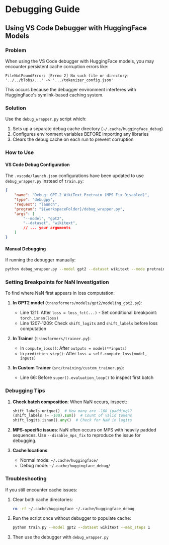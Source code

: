 # Debugging Guide

## Using VS Code Debugger with HuggingFace Models

### Problem
When using the VS Code debugger with HuggingFace models, you may encounter persistent cache corruption errors like:
```
FileNotFoundError: [Errno 2] No such file or directory: '../../blobs/...' -> '.../tokenizer_config.json'
```

This occurs because the debugger environment interferes with HuggingFace's symlink-based caching system.

### Solution
Use the `debug_wrapper.py` script which:
1. Sets up a separate debug cache directory (`~/.cache/huggingface_debug`)
2. Configures environment variables BEFORE importing any libraries
3. Clears the debug cache on each run to prevent corruption

### How to Use

#### VS Code Debug Configuration
The `.vscode/launch.json` configurations have been updated to use `debug_wrapper.py` instead of `train.py`:

```json
{
    "name": "Debug: GPT-2 WikiText Pretrain (MPS Fix Disabled)",
    "type": "debugpy",
    "request": "launch",
    "program": "${workspaceFolder}/debug_wrapper.py",
    "args": [
        "--model", "gpt2",
        "--dataset", "wikitext",
        // ... your arguments
    ]
}
```

#### Manual Debugging
If running the debugger manually:
```bash
python debug_wrapper.py --model gpt2 --dataset wikitext --mode pretrain ...
```

### Setting Breakpoints for NaN Investigation

To find where NaN first appears in loss computation:

1. **In GPT2 model** (`transformers/models/gpt2/modeling_gpt2.py`):
   - Line 1211: After `loss = loss_fct(...)` - Set conditional breakpoint: `torch.isnan(loss)`
   - Line 1207-1209: Check `shift_logits` and `shift_labels` before loss computation

2. **In Trainer** (`transformers/trainer.py`):
   - In `compute_loss()`: After `outputs = model(**inputs)`
   - In `prediction_step()`: After `loss = self.compute_loss(model, inputs)`

3. **In Custom Trainer** (`src/training/custom_trainer.py`):
   - Line 66: Before `super().evaluation_loop()` to inspect first batch

### Debugging Tips

1. **Check batch composition**: When NaN occurs, inspect:
   ```python
   shift_labels.unique()  # How many are -100 (padding)?
   (shift_labels != -100).sum()  # Count of valid tokens
   shift_logits.isnan().any()  # Check for NaN in logits
   ```

2. **MPS-specific issues**: NaN often occurs on MPS with heavily padded sequences. Use `--disable_mps_fix` to reproduce the issue for debugging.

3. **Cache locations**:
   - Normal mode: `~/.cache/huggingface/`
   - Debug mode: `~/.cache/huggingface_debug/`

### Troubleshooting

If you still encounter cache issues:
1. Clear both cache directories:
   ```bash
   rm -rf ~/.cache/huggingface ~/.cache/huggingface_debug
   ```
2. Run the script once without debugger to populate cache:
   ```bash
   python train.py --model gpt2 --dataset wikitext --max_steps 1
   ```
3. Then use the debugger with `debug_wrapper.py`